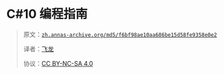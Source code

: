 # C#10 编程指南

> 原文：[`zh.annas-archive.org/md5/f6bf98ae10aa686be15d58fe9358e0e2`](https://zh.annas-archive.org/md5/f6bf98ae10aa686be15d58fe9358e0e2)
> 
> 译者：[飞龙](https://github.com/wizardforcel)
> 
> 协议：[CC BY-NC-SA 4.0](http://creativecommons.org/licenses/by-nc-sa/4.0/)